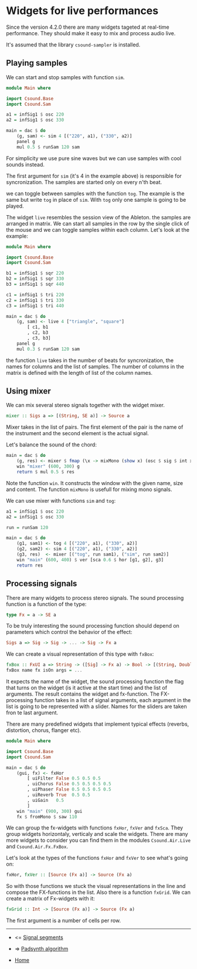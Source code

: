 Widgets for live performances
=====================================

Since the version 4.2.0 there are many widgets tageted
at real-time performance. They should make it easy to 
mix and process audio live. 

It's assumed that the library `csound-sampler` is installed.

Playing samples
-------------------------

We can start and stop samples with function `sim`.

~~~haskell
module Main where

import Csound.Base
import Csound.Sam

a1 = infSig1 $ osc 220
a2 = infSig1 $ osc 330

main = dac $ do
	(g, sam) <- sim 4 [("220", a1), ("330", a2)]
	panel g
	mul 0.5 $ runSam 120 sam
~~~

For simplicity we use pure sine waves but we can use samples 
with cool sounds instead. 

The first argument for `sim` (it's 4 in the example above)
is responsible for syncronization. The samples are started only
on every n'th beat. 

we can toggle between samples with the function `tog`.
The example is the same but write `tog` in place of `sim`.
With `tog` only one sample is going to be played.

The widget `live` resembles the session view of the Ableton.
the samples are arranged in matrix. We can start all samples
in the row by the single click of the mouse and we can toggle samples
within each column. Let's look at the example:

~~~haskell
module Main where

import Csound.Base
import Csound.Sam

b1 = infSig1 $ sqr 220
b2 = infSig1 $ sqr 330
b3 = infSig1 $ sqr 440

c1 = infSig1 $ tri 220
c2 = infSig1 $ tri 330
c3 = infSig1 $ tri 440

main = dac $ do
	(g, sam) <- live 4 ["triangle", "square"] 
		[ c1, b1
		, c2, b3
		, c3, b3]
	panel g
	mul 0.3 $ runSam 120 sam
~~~

the function `live` takes in the number of beats for syncronization,
the names for columns and the list of samples. The number of columns
in the matrix is defined with the length of list of the column names.


Using mixer
-------------------------

We can mix several stereo signals together with the widget mixer.

~~~haskell
mixer :: Sigs a => [(String, SE a)] -> Source a
~~~

Mixer takes in the list of pairs. The first element of the pair
is the name of the instrument and the second element is the actual signal.

Let's balance the sound of the chord:

~~~haskell
main = dac $ do
	(g, res) <- mixer $ fmap (\x -> mixMono (show x) (osc $ sig $ int x)) [220, 330, 440]
	win "mixer" (600, 300) g
	return $ mul 0.5 $ res
~~~

Note the function `win`. It constructs the window with the given name, size and content.
The function `mixMono` is usefull for mixing mono signals.

We can use mixer with functions `sim` and `tog`:

~~~haskell
a1 = infSig1 $ osc 220
a2 = infSig1 $ osc 330

run = runSam 120

main = dac $ do
	(g1, sam1) <- tog 4 [("220", a1), ("330", a2)]
	(g2, sam2) <- sim 4 [("220", a1), ("330", a2)]
	(g3, res)  <- mixer [("tog", run sam1), ("sim", run sam2)]
	win "main" (600, 400) $ ver [sca 0.6 $ hor [g1, g2], g3]
	return res
~~~

Processing signals
---------------------------------

There are many widgets to process stereo signals.
The sound processing function is a function of the type:

~~~haskell
type Fx = a -> SE a
~~~


To be truly interesting the sound processing function
should depend on parameters which control the behavior of
the effect:

~~~haskell
Sigs a => Sig -> Sig -> ... -> Sig -> Fx a
~~~

We can create a visual representation of this type
with `fxBox`:

~~~haskell
fxBox :: FxUI a => String -> ([Sig] -> Fx a) -> Bool -> [(String, Double)] -> Source (Fx a)
fxBox name fx isOn args = ...
~~~

It expects the name of the widget, the sound processing function 
the flag that turns on the widget (is it active at the start time)
and the list of arguments. The result contains the widget and fx-function.
The FX-processing function takes in a list of signal arguments, each argument 
in the list is going to be represented with a slider. Names for the sliders are
taken fron te last argument.

There are many predefined widgets that implement typical
effects (reverbs, distortion, chorus, flanger etc).

~~~haskell
module Main where

import Csound.Base
import Csound.Sam

main = dac $ do
    (gui, fx) <- fxHor 
        [ uiFilter False 0.5 0.5 0.5
        , uiChorus False 0.5 0.5 0.5 0.5        
        , uiPhaser False 0.5 0.5 0.5 0.5
        , uiReverb True  0.5 0.5
        , uiGain   0.5 
        ]
    win "main" (900, 300) gui
    fx $ fromMono $ saw 110
~~~

We can group the fx-widgets with functions `fxHor`, `fxVer` and `fxSca`.
They group widgets horizontaly, verticaly and scale the widgets.
There are many more widgets to consider you can find them in the modules 
`Csound.Air.Live` and `Csound.Air.Fx.FxBox`.

Let's look at the types of the functions `fxHor` and `fxVer` to see what's going on:

~~~haskell
fxHor, fxVer :: [Source (Fx a)] -> Source (Fx a)
~~~

So with those functions we stuck the visual representations in the line and compose 
the FX-functions in the list. Also there is a function `fxGrid`. We can create a matrix
of Fx-widgets with it:

~~~haskell
fxGrid :: Int -> [Source (Fx a)] -> Source (Fx a)
~~~

The first argument is a number of cells per row.


----------------------------------------------------

* <= [Signal segments](https://github.com/anton-k/csound-expression/blob/master/tutorial/chapters/SignalSegmentsTutorial.md)

* => [Padsynth algorithm](https://github.com/anton-k/csound-expression/blob/master/tutorial/chapters/Padsynth.md)

* [Home](https://github.com/anton-k/csound-expression/blob/master/tutorial/Index.md)

